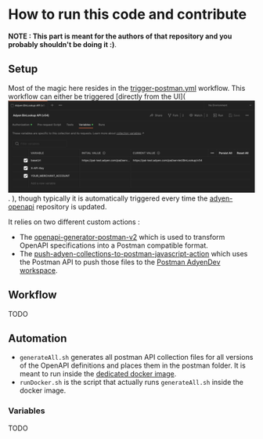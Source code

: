 # How to run this code and contribute

__NOTE : This part is meant for the authors of that repository and you probably shouldn't be doing it :)__.

## Setup

Most of the magic here resides in the [trigger-postman.yml](./.github/workflows/trigger-postman.yml) workflow.
This workflow can either be triggered [directly from the UI](![Variables to set in my collection](./images/collection-variables.png).
), though typically it is automatically triggered every time the [adyen-openapi](https://github.com/Adyen/adyen-openapi/blob/main/.github/workflows/notify.yml) repository is updated.


It relies on two different custom actions : 

* The [openapi-generator-postman-v2](https://github.com/gcatanese/openapi-generator-postman-v2) which is used to transform OpenAPI specifications into a Postman compatible format.
* The [push-adyen-collections-to-postman-javascript-action](https://github.com/jlengrand/push-adyen-collections-to-postman-javascript-action/) which uses the Postman API to push those files to the [Postman AdyenDev workspace](https://www.postman.com/adyendev/workspace/adyen-apis/overview).


## Workflow

TODO 

## Automation

* `generateAll.sh` generates all postman API collection files for all versions of the OpenAPI definitions and places them in the postman folder. It is meant to run inside the [dedicated docker image](https://github.com/gcatanese/openapi-generator-postman-v2/).
* `runDocker.sh` is the script that actually runs `generateAll.sh` inside the docker image. 


### Variables

TODO

